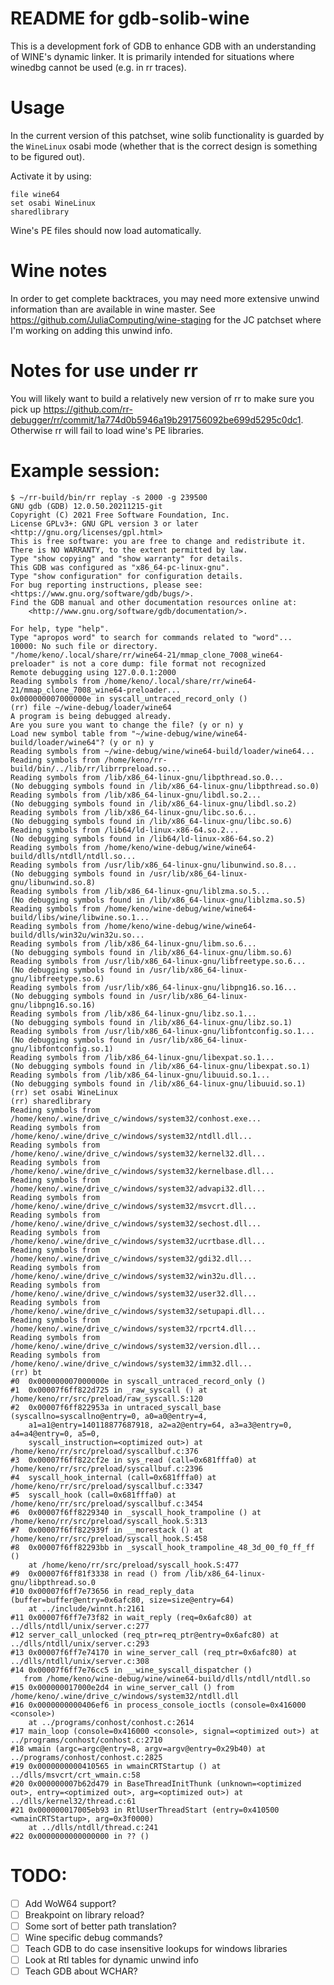 # README for gdb-solib-wine

This is a development fork of GDB to enhance GDB with an understanding
of WINE's dynamic linker. It is primarily intended for situations where
winedbg cannot be used (e.g. in rr traces).

# Usage

In the current version of this patchset, wine solib functionality
is guarded by the `WineLinux` osabi mode (whether that is the
correct design is something to be figured out).

Activate it by using:
```
file wine64
set osabi WineLinux
sharedlibrary
```

Wine's PE files should now load automatically.

# Wine notes

In order to get complete backtraces, you may need more extensive
unwind information than are available in wine master. See
https://github.com/JuliaComputing/wine-staging for the JC patchset
where I'm working on adding this unwind info.

# Notes for use under rr

You will likely want to build a relatively new version of rr to
make sure you pick up https://github.com/rr-debugger/rr/commit/1a774d0b5946a19b291756092be699d5295c0dc1.
Otherwise rr will fail to load wine's PE libraries.

# Example session:

```
$ ~/rr-build/bin/rr replay -s 2000 -g 239500
GNU gdb (GDB) 12.0.50.20211215-git
Copyright (C) 2021 Free Software Foundation, Inc.
License GPLv3+: GNU GPL version 3 or later <http://gnu.org/licenses/gpl.html>
This is free software: you are free to change and redistribute it.
There is NO WARRANTY, to the extent permitted by law.
Type "show copying" and "show warranty" for details.
This GDB was configured as "x86_64-pc-linux-gnu".
Type "show configuration" for configuration details.
For bug reporting instructions, please see:
<https://www.gnu.org/software/gdb/bugs/>.
Find the GDB manual and other documentation resources online at:
    <http://www.gnu.org/software/gdb/documentation/>.

For help, type "help".
Type "apropos word" to search for commands related to "word"...
10000: No such file or directory.
"/home/keno/.local/share/rr/wine64-21/mmap_clone_7008_wine64-preloader" is not a core dump: file format not recognized
Remote debugging using 127.0.0.1:2000
Reading symbols from /home/keno/.local/share/rr/wine64-21/mmap_clone_7008_wine64-preloader...
0x000000007000000e in syscall_untraced_record_only ()
(rr) file ~/wine-debug/loader/wine64
A program is being debugged already.
Are you sure you want to change the file? (y or n) y
Load new symbol table from "~/wine-debug/wine/wine64-build/loader/wine64"? (y or n) y
Reading symbols from ~/wine-debug/wine/wine64-build/loader/wine64...
Reading symbols from /home/keno/rr-build/bin/../lib/rr/librrpreload.so...
Reading symbols from /lib/x86_64-linux-gnu/libpthread.so.0...
(No debugging symbols found in /lib/x86_64-linux-gnu/libpthread.so.0)
Reading symbols from /lib/x86_64-linux-gnu/libdl.so.2...
(No debugging symbols found in /lib/x86_64-linux-gnu/libdl.so.2)
Reading symbols from /lib/x86_64-linux-gnu/libc.so.6...
(No debugging symbols found in /lib/x86_64-linux-gnu/libc.so.6)
Reading symbols from /lib64/ld-linux-x86-64.so.2...
(No debugging symbols found in /lib64/ld-linux-x86-64.so.2)
Reading symbols from /home/keno/wine-debug/wine/wine64-build/dlls/ntdll/ntdll.so...
Reading symbols from /usr/lib/x86_64-linux-gnu/libunwind.so.8...
(No debugging symbols found in /usr/lib/x86_64-linux-gnu/libunwind.so.8)
Reading symbols from /lib/x86_64-linux-gnu/liblzma.so.5...
(No debugging symbols found in /lib/x86_64-linux-gnu/liblzma.so.5)
Reading symbols from /home/keno/wine-debug/wine/wine64-build/libs/wine/libwine.so.1...
Reading symbols from /home/keno/wine-debug/wine/wine64-build/dlls/win32u/win32u.so...
Reading symbols from /lib/x86_64-linux-gnu/libm.so.6...
(No debugging symbols found in /lib/x86_64-linux-gnu/libm.so.6)
Reading symbols from /usr/lib/x86_64-linux-gnu/libfreetype.so.6...
(No debugging symbols found in /usr/lib/x86_64-linux-gnu/libfreetype.so.6)
Reading symbols from /usr/lib/x86_64-linux-gnu/libpng16.so.16...
(No debugging symbols found in /usr/lib/x86_64-linux-gnu/libpng16.so.16)
Reading symbols from /lib/x86_64-linux-gnu/libz.so.1...
(No debugging symbols found in /lib/x86_64-linux-gnu/libz.so.1)
Reading symbols from /usr/lib/x86_64-linux-gnu/libfontconfig.so.1...
(No debugging symbols found in /usr/lib/x86_64-linux-gnu/libfontconfig.so.1)
Reading symbols from /lib/x86_64-linux-gnu/libexpat.so.1...
(No debugging symbols found in /lib/x86_64-linux-gnu/libexpat.so.1)
Reading symbols from /lib/x86_64-linux-gnu/libuuid.so.1...
(No debugging symbols found in /lib/x86_64-linux-gnu/libuuid.so.1)
(rr) set osabi WineLinux
(rr) sharedlibrary
Reading symbols from /home/keno/.wine/drive_c/windows/system32/conhost.exe...
Reading symbols from /home/keno/.wine/drive_c/windows/system32/ntdll.dll...
Reading symbols from /home/keno/.wine/drive_c/windows/system32/kernel32.dll...
Reading symbols from /home/keno/.wine/drive_c/windows/system32/kernelbase.dll...
Reading symbols from /home/keno/.wine/drive_c/windows/system32/advapi32.dll...
Reading symbols from /home/keno/.wine/drive_c/windows/system32/msvcrt.dll...
Reading symbols from /home/keno/.wine/drive_c/windows/system32/sechost.dll...
Reading symbols from /home/keno/.wine/drive_c/windows/system32/ucrtbase.dll...
Reading symbols from /home/keno/.wine/drive_c/windows/system32/gdi32.dll...
Reading symbols from /home/keno/.wine/drive_c/windows/system32/win32u.dll...
Reading symbols from /home/keno/.wine/drive_c/windows/system32/user32.dll...
Reading symbols from /home/keno/.wine/drive_c/windows/system32/setupapi.dll...
Reading symbols from /home/keno/.wine/drive_c/windows/system32/rpcrt4.dll...
Reading symbols from /home/keno/.wine/drive_c/windows/system32/version.dll...
Reading symbols from /home/keno/.wine/drive_c/windows/system32/imm32.dll...
(rr) bt
#0  0x000000007000000e in syscall_untraced_record_only ()
#1  0x00007f6ff822d725 in _raw_syscall () at /home/keno/rr/src/preload/raw_syscall.S:120
#2  0x00007f6ff822953a in untraced_syscall_base (syscallno=syscallno@entry=0, a0=a0@entry=4,
    a1=a1@entry=140118877687918, a2=a2@entry=64, a3=a3@entry=0, a4=a4@entry=0, a5=0,
    syscall_instruction=<optimized out>) at /home/keno/rr/src/preload/syscallbuf.c:376
#3  0x00007f6ff822cf2e in sys_read (call=0x681fffa0) at /home/keno/rr/src/preload/syscallbuf.c:2396
#4  syscall_hook_internal (call=0x681fffa0) at /home/keno/rr/src/preload/syscallbuf.c:3347
#5  syscall_hook (call=0x681fffa0) at /home/keno/rr/src/preload/syscallbuf.c:3454
#6  0x00007f6ff8229340 in _syscall_hook_trampoline () at /home/keno/rr/src/preload/syscall_hook.S:313
#7  0x00007f6ff822939f in __morestack () at /home/keno/rr/src/preload/syscall_hook.S:458
#8  0x00007f6ff82293bb in _syscall_hook_trampoline_48_3d_00_f0_ff_ff ()
    at /home/keno/rr/src/preload/syscall_hook.S:477
#9  0x00007f6ff81f3338 in read () from /lib/x86_64-linux-gnu/libpthread.so.0
#10 0x00007f6ff7e73656 in read_reply_data (buffer=buffer@entry=0x6afc80, size=size@entry=64)
    at ../include/winnt.h:2161
#11 0x00007f6ff7e73f82 in wait_reply (req=0x6afc80) at ../dlls/ntdll/unix/server.c:277
#12 server_call_unlocked (req_ptr=req_ptr@entry=0x6afc80) at ../dlls/ntdll/unix/server.c:293
#13 0x00007f6ff7e74170 in wine_server_call (req_ptr=0x6afc80) at ../dlls/ntdll/unix/server.c:308
#14 0x00007f6ff7e76cc5 in __wine_syscall_dispatcher ()
   from /home/keno/wine-debug/wine/wine64-build/dlls/ntdll/ntdll.so
#15 0x000000017000e2d4 in wine_server_call () from /home/keno/.wine/drive_c/windows/system32/ntdll.dll
#16 0x0000000000406ef6 in process_console_ioctls (console=0x416000 <console>)
    at ../programs/conhost/conhost.c:2614
#17 main_loop (console=0x416000 <console>, signal=<optimized out>) at ../programs/conhost/conhost.c:2710
#18 wmain (argc=argc@entry=8, argv=argv@entry=0x29b40) at ../programs/conhost/conhost.c:2825
#19 0x0000000000410565 in wmainCRTStartup () at ../dlls/msvcrt/crt_wmain.c:58
#20 0x000000007b62d479 in BaseThreadInitThunk (unknown=<optimized out>, entry=<optimized out>, arg=<optimized out>) at ../dlls/kernel32/thread.c:61
#21 0x000000017005eb93 in RtlUserThreadStart (entry=0x410500 <wmainCRTStartup>, arg=0x3f0000)
    at ../dlls/ntdll/thread.c:241
#22 0x0000000000000000 in ?? ()
```

# TODO:

- [ ] Add WoW64 support?
- [ ] Breakpoint on library reload?
- [ ] Some sort of better path translation?
- [ ] Wine specific debug commands?
- [ ] Teach GDB to do case insensitive lookups for windows libraries
- [ ] Look at Rtl tables for dynamic unwind info
- [ ] Teach GDB about WCHAR?
